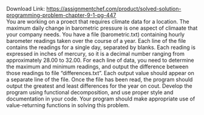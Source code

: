 Download Link: https://assignmentchef.com/product/solved-solution-programming-problem-chapter-9-1-pg-447
<br>
You are working on a proect that requires climate data for a location. The maximum daily change in barometric pressure is one aspect of climaate that your company needs. You have a file (barometric.txt) containing hourly barometer readings taken over the course of a year. Each line of the file contains the readings for a single day, separated by blanks. Each reading is expressed in inches of mercury, so it is a decimal number ranging from approximately 28.00 to 32.00. For each line of data, you need to determine the maximum and minimum readings, and output the difference between those readings to file “differences.txt”. Each output value should appear on a separate line of the file. Once the file has been read, the program should output the greatest and least differences for the year on cout. Develop the program using functional decomposition, and use proper style and documentation in your code. Your program should make appropriate use of value-returning functions in solving this problem.


